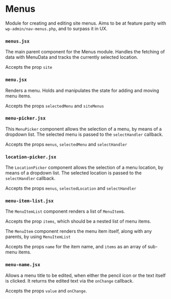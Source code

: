 Menus
=====

Module for creating and editing site menus. Aims to be at feature parity with `wp-admin/nav-menus.php`, and to surpass it in UX.

### `menus.jsx`

The main parent component for the Menus module. Handles the fetching of data with MenuData and tracks the currently selected location.

Accepts the prop `site`

### `menu.jsx`

Renders a menu. Holds and manipulates the state for adding and moving menu items.

Accepts the props `selectedMenu` and `siteMenus`

### `menu-picker.jsx`

This `MenuPicker` component allows the selection of a menu, by means of a dropdown list. The selected menu is passed to the `selectHandler` callback.

Accepts the props `menus`, `selectedMenu` and `selectHandler`

### `location-picker.jsx`

The `LocationPicker` component allows the selection of a menu location, by means of a dropdown list. The selected location is passed to the `selectHandler` callback.

Accepts the props `menus`, `selectedLocation` and `selectHandler`

### `menu-item-list.jsx`

The `MenuItemList` component renders a list of `MenuItem`s.

Accepts the prop `items`, which should be a nested list of menu items.

The `MenuItem` component renders the menu item itself, along with any parents, by using `MenuItemList`

Accepts the props `name` for the item name, and `items` as an array of sub-menu items.

### `menu-name.jsx`

Allows a menu title to be edited, when either the pencil icon or the text itself is clicked. It returns the edited text via the `onChange` callback.

Accepts the props `value` and `onChange`.
